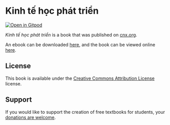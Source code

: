 # Kinh tế học phát triển

[![Open in Gitpod](https://gitpod.io/button/open-in-gitpod.svg)](https://gitpod.io/from-referrer/)

_Kinh tế học phát triển_ is a book that was published on [cnx.org](https://cnx.org/).

An ebook can be downloaded [here](https://github.com/cnx-user-books/cnxbook-kinh-te-hoc-phat-trien/releases/latest), and the book can be viewed online [here](https://github.com/cnx-user-books/cnxbook-kinh-te-hoc-phat-trien/releases/latest).

## License
This book is available under the [Creative Commons Attribution License](./LICENSE) license.

## Support
If you would like to support the creation of free textbooks for students, your [donations are welcome](https://riceconnect.rice.edu/donation/support-openstax-banner).
